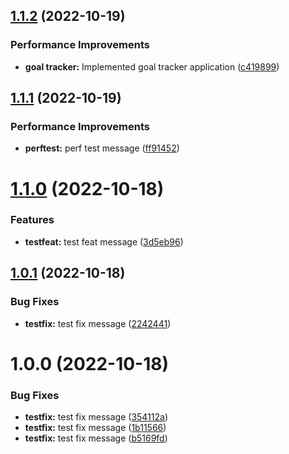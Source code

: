 ## [1.1.2](https://github.com/SwapnilAtDeloitte/semantic-release-POC/compare/v1.1.1...v1.1.2) (2022-10-19)


### Performance Improvements

* **goal tracker:** Implemented goal tracker application ([c419899](https://github.com/SwapnilAtDeloitte/semantic-release-POC/commit/c4198996b72de1347a497ed06ce9e1b2c7a67ccd))

## [1.1.1](https://github.com/SwapnilAtDeloitte/semantic-release-POC/compare/v1.1.0...v1.1.1) (2022-10-19)


### Performance Improvements

* **perftest:** perf test message ([ff91452](https://github.com/SwapnilAtDeloitte/semantic-release-POC/commit/ff914525f5c74af04a39164c1542c4a089850e47))

# [1.1.0](https://github.com/SwapnilAtDeloitte/semantic-release-POC/compare/v1.0.1...v1.1.0) (2022-10-18)


### Features

* **testfeat:** test feat message ([3d5eb96](https://github.com/SwapnilAtDeloitte/semantic-release-POC/commit/3d5eb96b5abfb04423c3aaa763a57576825119a8))

## [1.0.1](https://github.com/SwapnilAtDeloitte/semantic-release-POC/compare/v1.0.0...v1.0.1) (2022-10-18)


### Bug Fixes

* **testfix:** test fix message ([2242441](https://github.com/SwapnilAtDeloitte/semantic-release-POC/commit/224244187f63c8e8501dd6260dc727e72016949e))

# 1.0.0 (2022-10-18)


### Bug Fixes

* **testfix:** test fix message ([354112a](https://github.com/SwapnilAtDeloitte/semantic-release-POC/commit/354112a33ef4ed2aa569343653dcfc07e442cb01))
* **testfix:** test fix message ([1b11566](https://github.com/SwapnilAtDeloitte/semantic-release-POC/commit/1b11566a168e1fbe4ab0d9259d7d6b2ec57b9e53))
* **testfix:** test fix message ([b5169fd](https://github.com/SwapnilAtDeloitte/semantic-release-POC/commit/b5169fd14426d66e30cda67f420069a90a2ed91c))
